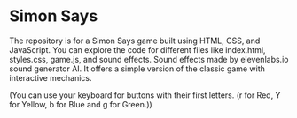 # Simon Says
The repository is for a Simon Says game built using HTML, CSS, and JavaScript. You can explore the code for different files like index.html, styles.css, game.js, and sound effects. Sound effects made by elevenlabs.io sound generator AI. It offers a simple version of the classic game with interactive mechanics.

(You can use your keyboard for buttons with their first letters. (r for Red, Y for Yellow, b for Blue and g for Green.))
